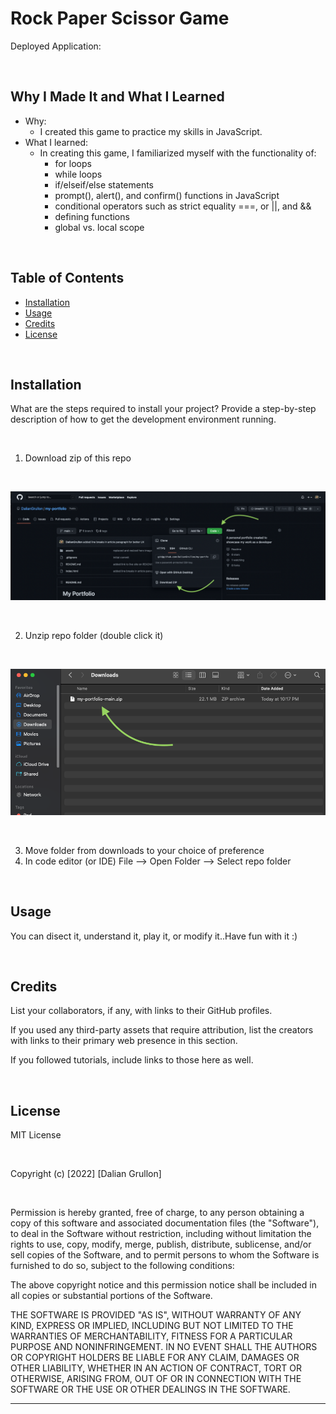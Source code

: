 # Rock Paper Scissor Game

Deployed Application: 

<br>

## Why I Made It and What I Learned

- Why:
    - I created this game to practice my skills in JavaScript.
- What I learned:
    - In creating this game, I familiarized myself with the functionality of:
        - for loops
        - while loops
        - if/elseif/else statements
        - prompt(), alert(), and confirm() functions in JavaScript
        - conditional operators such as strict equality ===, or ||, and &&
        - defining functions
        - global vs. local scope

<br>

## Table of Contents

- [Installation](#installation)
- [Usage](#usage)
- [Credits](#credits)
- [License](#license)

<br>

## Installation

What are the steps required to install your project? Provide a step-by-step description of how to get the development environment running.

<br>

1. Download zip of this repo

<br>

![](./assets/images/installation-1.png)

<br>

2. Unzip repo folder (double click it)

<br>

![](./assets/images/installation-2.png)

<br>

3. Move folder from downloads to your choice of preference
4. In code editor (or IDE) File --> Open Folder --> Select repo folder

<br>

## Usage

You can disect it, understand it, play it, or modify it..Have fun with it :)

<br>

## Credits

List your collaborators, if any, with links to their GitHub profiles.

If you used any third-party assets that require attribution, list the creators with links to their primary web presence in this section.

If you followed tutorials, include links to those here as well.

<br>

## License

MIT License

<br>

Copyright (c) [2022] [Dalian Grullon]

<br>

Permission is hereby granted, free of charge, to any person obtaining a copy of this software and associated documentation files (the "Software"), to deal in the Software without restriction, including without limitation the rights to use, copy, modify, merge, publish, distribute, sublicense, and/or sell copies of the Software, and to permit persons to whom the Software is furnished to do so, subject to the following conditions:

The above copyright notice and this permission notice shall be included in all copies or substantial portions of the Software.

THE SOFTWARE IS PROVIDED "AS IS", WITHOUT WARRANTY OF ANY KIND, EXPRESS OR IMPLIED, INCLUDING BUT NOT LIMITED TO THE WARRANTIES OF MERCHANTABILITY, FITNESS FOR A PARTICULAR PURPOSE AND NONINFRINGEMENT. IN NO EVENT SHALL THE AUTHORS OR COPYRIGHT HOLDERS BE LIABLE FOR ANY CLAIM, DAMAGES OR OTHER LIABILITY, WHETHER IN AN ACTION OF CONTRACT, TORT OR OTHERWISE, ARISING FROM, OUT OF OR IN CONNECTION WITH THE SOFTWARE OR THE USE OR OTHER DEALINGS IN THE SOFTWARE.

---
